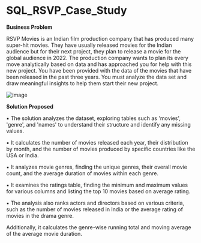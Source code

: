 # SQL_RSVP_Case_Study

**Business Problem**

RSVP Movies is an Indian film production company that has produced many super-hit movies. They have usually released movies for the Indian audience but for their next project, they plan to release a movie for the global audience in 2022. The production company wants to plan its every move analytically based on data and has approached you for help with this new project. You have been provided with the data of the movies that have been released in the past three years. 
You must analyze the data set and draw meaningful insights to help them start their new project. 

![image](https://github.com/PrachiGarg12/SQL_RSVP_Case_Study/assets/76693762/f01bc52c-3bb4-49a9-81b6-14aa8894f807)

**Solution Proposed**

  ▪ The solution analyzes the dataset, exploring tables such as 'movies', 'genre', and 'names' to understand their structure and identify any missing values. 
  
  ▪ It calculates the number of movies released each year, their distribution by month, and the number of movies produced by specific countries like the USA or India. 
  
  ▪ It analyzes movie genres, finding the unique genres, their overall movie count, and the average duration of movies within each genre.
  
  ▪ It examines the ratings table, finding the minimum and maximum values for various columns and listing the top 10 movies based on average rating.
  
  ▪ The analysis also ranks actors and directors based on various criteria, such as the number of movies released in India or the average rating of movies in the drama genre. 
  
  Additionally, it calculates the genre-wise running total and moving average of the average movie duration.
  
